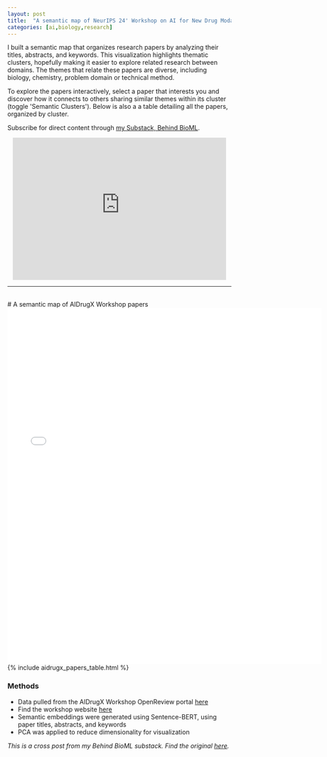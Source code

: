 ```yaml
--- 
layout: post
title:  "A semantic map of NeurIPS 24' Workshop on AI for New Drug Modalities"
categories: [ai,biology,research]
--- 
```

I built a semantic map that organizes research papers by analyzing their titles, abstracts, and keywords. This visualization highlights thematic clusters, hopefully making it easier to explore related research between domains. The themes that relate these papers are diverse, including biology, chemistry, problem domain or technical method.

To explore the papers interactively, select a paper that interests you and discover how it connects to others sharing similar themes within its cluster (toggle 'Semantic Clusters'). Below is also a a table detailing all the papers, organized by cluster.

Subscribe for direct content through [my Substack, Behind BioML](https://behindbioml.substack.com/).

<div style="text-align: center;">
<iframe src="https://behindbioml.substack.com/embed" 
        width="480" 
        height="320" 
        frameborder="0" 
        scrolling="no">
</iframe>
</div>


---
<br>
# A semantic map of AIDrugX Workshop papers 
<div style="text-align: center;">
<iframe src="{{ site.baseurl }}/assets/aidrugx_semantic_viz.html" 
        width="140%" 
        height="800px" 
        frameborder="0"
        scrolling="no">
</iframe>
</div>
{% include aidrugx_papers_table.html %}

### Methods
- Data pulled from the AIDrugX Workshop OpenReview portal [here](https://openreview.net/group?id=NeurIPS.cc/2024/Workshop/AIDrugX#tab-accept-spotlight)
- Find the workshop website [here](https://sites.google.com/view/newmodality-aidrug)
- Semantic embeddings were generated using Sentence-BERT, using paper titles, abstracts, and keywords
- PCA was applied to reduce dimensionality for visualization

*This is a cross post from my Behind BioML substack. Find the original [here](https://behindbioml.substack.com/p/semantic-map-of-neurips-24-aidrugx).*

